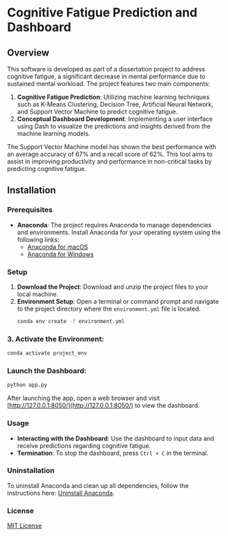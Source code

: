 # Cognitive Fatigue Prediction and Dashboard

## Overview
This software is developed as part of a dissertation project to address cognitive fatigue, a significant decrease in mental performance due to sustained mental workload. The project features two main components:
1. **Cognitive Fatigue Prediction**: Utilizing machine learning techniques such as K-Means Clustering, Decision Tree, Artificial Neural Network, and Support Vector Machine to predict cognitive fatigue.
2. **Conceptual Dashboard Development**: Implementing a user interface using Dash to visualize the predictions and insights derived from the machine learning models.

The Support Vector Machine model has shown the best performance with an average accuracy of 67% and a recall score of 62%. This tool aims to assist in improving productivity and performance in non-critical tasks by predicting cognitive fatigue.

## Installation

### Prerequisites
- **Anaconda**: The project requires Anaconda to manage dependencies and environments. Install Anaconda for your operating system using the following links:
  - [Anaconda for macOS](https://docs.anaconda.com/anaconda/install/mac-os/)
  - [Anaconda for Windows](https://docs.anaconda.com/anaconda/install/windows/)

### Setup
1. **Download the Project**: Download and unzip the project files to your local machine.
2. **Environment Setup**:
   Open a terminal or command prompt and navigate to the project directory where the `environment.yml` file is located.
   ```bash
   conda env create -f environment.yml

### 3. Activate the Environment:
```bash
conda activate project_env
```

### Launch the Dashboard:
```bash
python app.py
```
After launching the app, open a web browser and visit [http://127.0.0.1:8050/](http://127.0.0.1:8050/) to view the dashboard.

### Usage
- **Interacting with the Dashboard**: Use the dashboard to input data and receive predictions regarding cognitive fatigue.
- **Termination**: To stop the dashboard, press `Ctrl + C` in the terminal.

### Uninstallation
To uninstall Anaconda and clean up all dependencies, follow the instructions here: [Uninstall Anaconda](https://docs.anaconda.com/anaconda/install/uninstall/).

### License
[MIT License](LICENSE)
```
